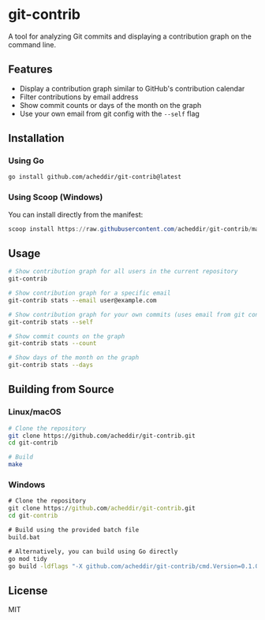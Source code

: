 # git-contrib

A tool for analyzing Git commits and displaying a contribution graph on the command line.

## Features

- Display a contribution graph similar to GitHub's contribution calendar
- Filter contributions by email address
- Show commit counts or days of the month on the graph
- Use your own email from git config with the `--self` flag

## Installation

### Using Go

```bash
go install github.com/acheddir/git-contrib@latest
```

### Using Scoop (Windows)

You can install directly from the manifest:

```powershell
scoop install https://raw.githubusercontent.com/acheddir/git-contrib/main/git-contrib.json
```

## Usage

```bash
# Show contribution graph for all users in the current repository
git-contrib

# Show contribution graph for a specific email
git-contrib stats --email user@example.com

# Show contribution graph for your own commits (uses email from git config)
git-contrib stats --self

# Show commit counts on the graph
git-contrib stats --count

# Show days of the month on the graph
git-contrib stats --days
```

## Building from Source

### Linux/macOS

```bash
# Clone the repository
git clone https://github.com/acheddir/git-contrib.git
cd git-contrib

# Build
make
```

### Windows

```cmd
# Clone the repository
git clone https://github.com/acheddir/git-contrib.git
cd git-contrib

# Build using the provided batch file
build.bat

# Alternatively, you can build using Go directly
go mod tidy
go build -ldflags "-X github.com/acheddir/git-contrib/cmd.Version=0.1.0 -X github.com/acheddir/git-contrib/cmd.BuildDate=2023-05-13 -X github.com/acheddir/git-contrib/cmd.CommitHash=unknown"
```

## License

MIT
